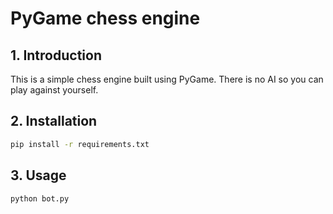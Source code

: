 # PyGame chess engine

## 1. Introduction

This is a simple chess engine built using PyGame. There is no AI so you can play against yourself.

## 2. Installation

```bash
pip install -r requirements.txt
```

## 3. Usage

```bash
python bot.py
```

